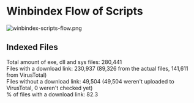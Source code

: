 # Winbindex Flow of Scripts

![winbindex-scripts-flow.png](winbindex-scripts-flow.png)

## Indexed Files

<!--FileStats-->
Total amount of exe, dll and sys files: 280,441  
Files with a download link: 230,937 (89,326 from the actual files, 141,611 from VirusTotal)  
Files without a download link: 49,504 (49,504 weren't uploaded to VirusTotal, 0 weren't checked yet)  
% of files with a download link: 82.3  
<!--/FileStats-->
